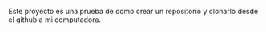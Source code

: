 Este proyecto es una prueba de como crear un repositorio y clonarlo desde el github a mi computadora.
